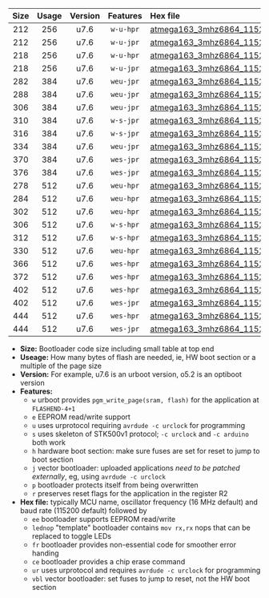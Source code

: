 |Size|Usage|Version|Features|Hex file|
|:-:|:-:|:-:|:-:|:--|
|212|256|u7.6|`w-u-hpr`|[atmega163_3mhz6864_115200bps_ur.hex](https://raw.githubusercontent.com/stefanrueger/urboot/main//atmega163_3mhz6864_115200bps_ur.hex)|
|212|256|u7.6|`w-u-jpr`|[atmega163_3mhz6864_115200bps_ur_vbl.hex](https://raw.githubusercontent.com/stefanrueger/urboot/main//atmega163_3mhz6864_115200bps_ur_vbl.hex)|
|218|256|u7.6|`w-u-hpr`|[atmega163_3mhz6864_115200bps_lednop_ur.hex](https://raw.githubusercontent.com/stefanrueger/urboot/main//atmega163_3mhz6864_115200bps_lednop_ur.hex)|
|218|256|u7.6|`w-u-jpr`|[atmega163_3mhz6864_115200bps_lednop_ur_vbl.hex](https://raw.githubusercontent.com/stefanrueger/urboot/main//atmega163_3mhz6864_115200bps_lednop_ur_vbl.hex)|
|282|384|u7.6|`weu-jpr`|[atmega163_3mhz6864_115200bps_ee_ur_vbl.hex](https://raw.githubusercontent.com/stefanrueger/urboot/main//atmega163_3mhz6864_115200bps_ee_ur_vbl.hex)|
|288|384|u7.6|`weu-jpr`|[atmega163_3mhz6864_115200bps_ee_lednop_ur_vbl.hex](https://raw.githubusercontent.com/stefanrueger/urboot/main//atmega163_3mhz6864_115200bps_ee_lednop_ur_vbl.hex)|
|306|384|u7.6|`weu-jpr`|[atmega163_3mhz6864_115200bps_ee_lednop_fr_ur_vbl.hex](https://raw.githubusercontent.com/stefanrueger/urboot/main//atmega163_3mhz6864_115200bps_ee_lednop_fr_ur_vbl.hex)|
|310|384|u7.6|`w-s-jpr`|[atmega163_3mhz6864_115200bps_vbl.hex](https://raw.githubusercontent.com/stefanrueger/urboot/main//atmega163_3mhz6864_115200bps_vbl.hex)|
|316|384|u7.6|`w-s-jpr`|[atmega163_3mhz6864_115200bps_lednop_vbl.hex](https://raw.githubusercontent.com/stefanrueger/urboot/main//atmega163_3mhz6864_115200bps_lednop_vbl.hex)|
|334|384|u7.6|`weu-jpr`|[atmega163_3mhz6864_115200bps_ee_lednop_fr_ce_ur_vbl.hex](https://raw.githubusercontent.com/stefanrueger/urboot/main//atmega163_3mhz6864_115200bps_ee_lednop_fr_ce_ur_vbl.hex)|
|370|384|u7.6|`wes-jpr`|[atmega163_3mhz6864_115200bps_ee_vbl.hex](https://raw.githubusercontent.com/stefanrueger/urboot/main//atmega163_3mhz6864_115200bps_ee_vbl.hex)|
|376|384|u7.6|`wes-jpr`|[atmega163_3mhz6864_115200bps_ee_lednop_vbl.hex](https://raw.githubusercontent.com/stefanrueger/urboot/main//atmega163_3mhz6864_115200bps_ee_lednop_vbl.hex)|
|278|512|u7.6|`weu-hpr`|[atmega163_3mhz6864_115200bps_ee_ur.hex](https://raw.githubusercontent.com/stefanrueger/urboot/main//atmega163_3mhz6864_115200bps_ee_ur.hex)|
|284|512|u7.6|`weu-hpr`|[atmega163_3mhz6864_115200bps_ee_lednop_ur.hex](https://raw.githubusercontent.com/stefanrueger/urboot/main//atmega163_3mhz6864_115200bps_ee_lednop_ur.hex)|
|302|512|u7.6|`weu-hpr`|[atmega163_3mhz6864_115200bps_ee_lednop_fr_ur.hex](https://raw.githubusercontent.com/stefanrueger/urboot/main//atmega163_3mhz6864_115200bps_ee_lednop_fr_ur.hex)|
|306|512|u7.6|`w-s-hpr`|[atmega163_3mhz6864_115200bps.hex](https://raw.githubusercontent.com/stefanrueger/urboot/main//atmega163_3mhz6864_115200bps.hex)|
|312|512|u7.6|`w-s-hpr`|[atmega163_3mhz6864_115200bps_lednop.hex](https://raw.githubusercontent.com/stefanrueger/urboot/main//atmega163_3mhz6864_115200bps_lednop.hex)|
|330|512|u7.6|`weu-hpr`|[atmega163_3mhz6864_115200bps_ee_lednop_fr_ce_ur.hex](https://raw.githubusercontent.com/stefanrueger/urboot/main//atmega163_3mhz6864_115200bps_ee_lednop_fr_ce_ur.hex)|
|366|512|u7.6|`wes-hpr`|[atmega163_3mhz6864_115200bps_ee.hex](https://raw.githubusercontent.com/stefanrueger/urboot/main//atmega163_3mhz6864_115200bps_ee.hex)|
|372|512|u7.6|`wes-hpr`|[atmega163_3mhz6864_115200bps_ee_lednop.hex](https://raw.githubusercontent.com/stefanrueger/urboot/main//atmega163_3mhz6864_115200bps_ee_lednop.hex)|
|402|512|u7.6|`wes-hpr`|[atmega163_3mhz6864_115200bps_ee_lednop_fr.hex](https://raw.githubusercontent.com/stefanrueger/urboot/main//atmega163_3mhz6864_115200bps_ee_lednop_fr.hex)|
|402|512|u7.6|`wes-jpr`|[atmega163_3mhz6864_115200bps_ee_lednop_fr_vbl.hex](https://raw.githubusercontent.com/stefanrueger/urboot/main//atmega163_3mhz6864_115200bps_ee_lednop_fr_vbl.hex)|
|444|512|u7.6|`wes-hpr`|[atmega163_3mhz6864_115200bps_ee_lednop_fr_ce.hex](https://raw.githubusercontent.com/stefanrueger/urboot/main//atmega163_3mhz6864_115200bps_ee_lednop_fr_ce.hex)|
|444|512|u7.6|`wes-jpr`|[atmega163_3mhz6864_115200bps_ee_lednop_fr_ce_vbl.hex](https://raw.githubusercontent.com/stefanrueger/urboot/main//atmega163_3mhz6864_115200bps_ee_lednop_fr_ce_vbl.hex)|

- **Size:** Bootloader code size including small table at top end
- **Useage:** How many bytes of flash are needed, ie, HW boot section or a multiple of the page size
- **Version:** For example, u7.6 is an urboot version, o5.2 is an optiboot version
- **Features:**
  + `w` urboot provides `pgm_write_page(sram, flash)` for the application at `FLASHEND-4+1`
  + `e` EEPROM read/write support
  + `u` uses urprotocol requiring `avrdude -c urclock` for programming
  + `s` uses skeleton of STK500v1 protocol; `-c urclock` and `-c arduino` both work
  + `h` hardware boot section: make sure fuses are set for reset to jump to boot section
  + `j` vector bootloader: uploaded applications *need to be patched externally*, eg, using `avrdude -c urclock`
  + `p` bootloader protects itself from being overwritten
  + `r` preserves reset flags for the application in the register R2
- **Hex file:** typically MCU name, oscillator frequency (16 MHz default) and baud rate (115200 default) followed by
  + `ee` bootloader supports EEPROM read/write
  + `lednop` "template" bootloader contains `mov rx,rx` nops that can be replaced to toggle LEDs
  + `fr` bootloader provides non-essential code for smoother error handing
  + `ce` bootloader provides a chip erase command
  + `ur` uses urprotocol and requires `avrdude -c urclock` for programming
  + `vbl` vector bootloader: set fuses to jump to reset, not the HW boot section
